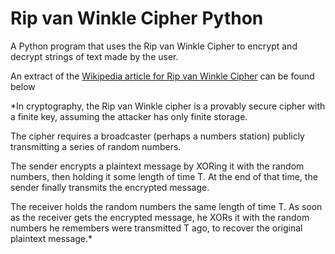# Rip van Winkle Cipher Python
A Python program that uses the Rip van Winkle Cipher to encrypt and decrypt strings of text made by the user. 

An extract of the [Wikipedia article for Rip van Winkle Cipher](https://en.wikipedia.org/wiki/Rip_van_Winkle_cipher) can be found below

*In cryptography, the Rip van Winkle cipher is a provably secure cipher with a finite key, assuming the attacker has only finite storage.

The cipher requires a broadcaster (perhaps a numbers station) publicly transmitting a series of random numbers.

The sender encrypts a plaintext message by XORing it with the random numbers, then holding it some length of time T. At the end of that time, the sender finally transmits the encrypted message.

The receiver holds the random numbers the same length of time T. As soon as the receiver gets the encrypted message, he XORs it with the random numbers he remembers were transmitted T ago, to recover the original plaintext message.*
